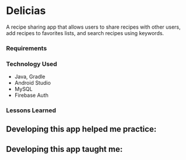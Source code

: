 # Delicias  
A recipe sharing app that allows users to share recipes with other users, add recipes to favorites lists, and search recipes using keywords.  
### Requirements  

### Technology Used
- Java, Gradle
- Android Studio
- MySQL
- Firebase Auth
### Lessons Learned  
Developing this app helped me practice:  
-  
Developing this app taught me:  
-  
